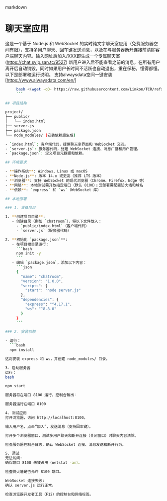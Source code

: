markdown

# 聊天室应用

这是一个基于 Node.js 和 WebSocket 的实时纯文字聊天室应用（免费服务器空间有限），支持多用户聊天、回车键发送消息，以及在与服务器断开连接前清除客户端聊天内容。输入网址后加入/XXX即生成一个专属聊天室(https://chat.svip.san.tc/9527)  新用户进入后不能查看之前的消息，在所有用户离开后自动销毁，同时如果用户长时间不活跃也自动退出，重在保秘，懂得都懂。以下是部署和运行说明。
支持alwaysdata空间一键安装[https://www.alwaysdata.com/en/]   
```bash
     bash <(wget -qO- https://raw.githubusercontent.com/Limkon/TCR/refs/heads/master/setup.sh)
     ```    
     
## 项目结构

project/   
├── public/   
│   └── index.html   
├── server.js   
├── package.json   
└── node_modules/ (安装依赖后生成)   

- `index.html`: 客户端代码，提供聊天室界面和 WebSocket 交互。
- `server.js`: 服务器代码，处理 WebSocket 连接、消息广播和用户管理。
- `package.json`: 定义项目元数据和依赖。

## 环境要求

- **操作系统**: Windows、Linux 或 macOS
- **Node.js**: 版本 14.x 或更高（推荐 LTS 版本）
- **浏览器**: 支持 WebSocket 的现代浏览器（Chrome、Firefox、Edge 等）
- **网络**: 本地测试需开放指定端口（默认 8100）；云部署需配置防火墙和域名
- **依赖**: `express` 和 `ws`（WebSocket 库）

## 本地部署

### 1. 准备项目

1. **创建项目目录**:
   - 创建目录（例如 `chatroom`），将以下文件放入：
     - `public/index.html`（客户端代码）
     - `server.js`（服务器代码）

2. **初始化 `package.json`**:
   - 在项目根目录运行：
     ```bash
     npm init -y
     ```
   - 编辑 `package.json`，添加以下内容：
     ```json
     {
       "name": "chatroom",
       "version": "1.0.0",
       "scripts": {
         "start": "node server.js"
       },
       "dependencies": {
         "express": "^4.17.1",
         "ws": "^8.8.0"
       }
     }
     ```

### 2. 安装依赖

- 运行：
  ```bash
  npm install

这将安装 express 和 ws，并创建 node_modules/ 目录。

3. 启动服务器
运行：
bash

npm start

服务器将在端口 8100 运行，控制台输出：

服务器运行在端口 8100

4. 测试应用
打开浏览器，访问 http://localhost:8100。

输入用户名，点击“加入”，发送消息（支持回车键）。

打开多个浏览器窗口，测试多用户聊天和断开连接（关闭窗口）时聊天内容清除。

检查服务器控制台日志，确认 WebSocket 连接、消息发送和断开行为。

5. 调试
无法访问:
确保端口 8100 未被占用（netstat -an）。

检查防火墙是否允许 8100 端口。

WebSocket 连接失败:
确认 server.js 运行正常。

检查浏览器开发者工具（F12）的控制台和网络标签。

